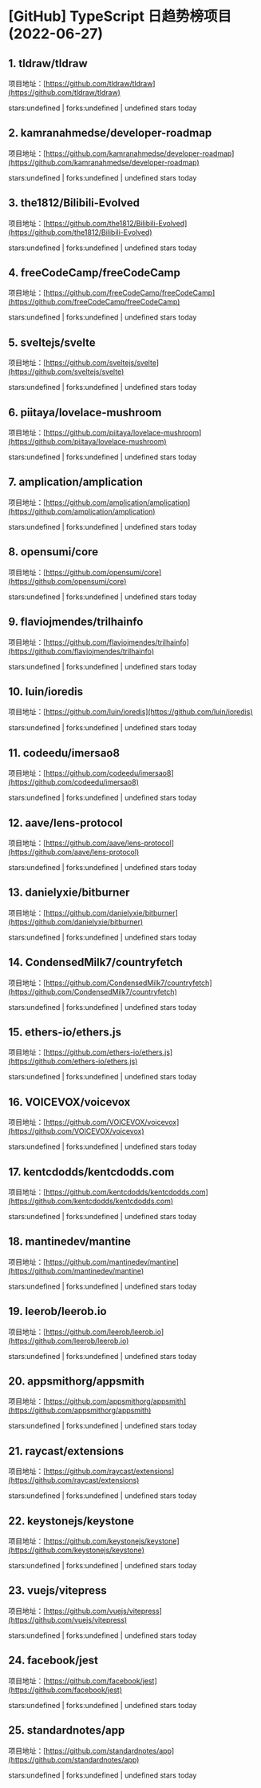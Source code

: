 # [GitHub] TypeScript 日趋势榜项目(2022-06-27)

## 1. tldraw/tldraw 

项目地址：[https://github.com/tldraw/tldraw](https://github.com/tldraw/tldraw)

stars:undefined | forks:undefined | undefined stars today 



## 2. kamranahmedse/developer-roadmap 

项目地址：[https://github.com/kamranahmedse/developer-roadmap](https://github.com/kamranahmedse/developer-roadmap)

stars:undefined | forks:undefined | undefined stars today 



## 3. the1812/Bilibili-Evolved 

项目地址：[https://github.com/the1812/Bilibili-Evolved](https://github.com/the1812/Bilibili-Evolved)

stars:undefined | forks:undefined | undefined stars today 



## 4. freeCodeCamp/freeCodeCamp 

项目地址：[https://github.com/freeCodeCamp/freeCodeCamp](https://github.com/freeCodeCamp/freeCodeCamp)

stars:undefined | forks:undefined | undefined stars today 



## 5. sveltejs/svelte 

项目地址：[https://github.com/sveltejs/svelte](https://github.com/sveltejs/svelte)

stars:undefined | forks:undefined | undefined stars today 



## 6. piitaya/lovelace-mushroom 

项目地址：[https://github.com/piitaya/lovelace-mushroom](https://github.com/piitaya/lovelace-mushroom)

stars:undefined | forks:undefined | undefined stars today 



## 7. amplication/amplication 

项目地址：[https://github.com/amplication/amplication](https://github.com/amplication/amplication)

stars:undefined | forks:undefined | undefined stars today 



## 8. opensumi/core 

项目地址：[https://github.com/opensumi/core](https://github.com/opensumi/core)

stars:undefined | forks:undefined | undefined stars today 



## 9. flaviojmendes/trilhainfo 

项目地址：[https://github.com/flaviojmendes/trilhainfo](https://github.com/flaviojmendes/trilhainfo)

stars:undefined | forks:undefined | undefined stars today 



## 10. luin/ioredis 

项目地址：[https://github.com/luin/ioredis](https://github.com/luin/ioredis)

stars:undefined | forks:undefined | undefined stars today 



## 11. codeedu/imersao8 

项目地址：[https://github.com/codeedu/imersao8](https://github.com/codeedu/imersao8)

stars:undefined | forks:undefined | undefined stars today 



## 12. aave/lens-protocol 

项目地址：[https://github.com/aave/lens-protocol](https://github.com/aave/lens-protocol)

stars:undefined | forks:undefined | undefined stars today 



## 13. danielyxie/bitburner 

项目地址：[https://github.com/danielyxie/bitburner](https://github.com/danielyxie/bitburner)

stars:undefined | forks:undefined | undefined stars today 



## 14. CondensedMilk7/countryfetch 

项目地址：[https://github.com/CondensedMilk7/countryfetch](https://github.com/CondensedMilk7/countryfetch)

stars:undefined | forks:undefined | undefined stars today 



## 15. ethers-io/ethers.js 

项目地址：[https://github.com/ethers-io/ethers.js](https://github.com/ethers-io/ethers.js)

stars:undefined | forks:undefined | undefined stars today 



## 16. VOICEVOX/voicevox 

项目地址：[https://github.com/VOICEVOX/voicevox](https://github.com/VOICEVOX/voicevox)

stars:undefined | forks:undefined | undefined stars today 



## 17. kentcdodds/kentcdodds.com 

项目地址：[https://github.com/kentcdodds/kentcdodds.com](https://github.com/kentcdodds/kentcdodds.com)

stars:undefined | forks:undefined | undefined stars today 



## 18. mantinedev/mantine 

项目地址：[https://github.com/mantinedev/mantine](https://github.com/mantinedev/mantine)

stars:undefined | forks:undefined | undefined stars today 



## 19. leerob/leerob.io 

项目地址：[https://github.com/leerob/leerob.io](https://github.com/leerob/leerob.io)

stars:undefined | forks:undefined | undefined stars today 



## 20. appsmithorg/appsmith 

项目地址：[https://github.com/appsmithorg/appsmith](https://github.com/appsmithorg/appsmith)

stars:undefined | forks:undefined | undefined stars today 



## 21. raycast/extensions 

项目地址：[https://github.com/raycast/extensions](https://github.com/raycast/extensions)

stars:undefined | forks:undefined | undefined stars today 



## 22. keystonejs/keystone 

项目地址：[https://github.com/keystonejs/keystone](https://github.com/keystonejs/keystone)

stars:undefined | forks:undefined | undefined stars today 



## 23. vuejs/vitepress 

项目地址：[https://github.com/vuejs/vitepress](https://github.com/vuejs/vitepress)

stars:undefined | forks:undefined | undefined stars today 



## 24. facebook/jest 

项目地址：[https://github.com/facebook/jest](https://github.com/facebook/jest)

stars:undefined | forks:undefined | undefined stars today 



## 25. standardnotes/app 

项目地址：[https://github.com/standardnotes/app](https://github.com/standardnotes/app)

stars:undefined | forks:undefined | undefined stars today 



